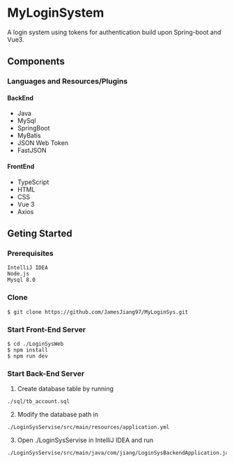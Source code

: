 # MyLoginSystem
A login system using tokens for authentication build upon Spring-boot and Vue3.

## Components

### Languages and Resources/Plugins

#### BackEnd

- Java
- MySql
- SpringBoot
- MyBatis
- JSON Web Token
- FastJSON

#### FrontEnd

- TypeScript
- HTML
- CSS
- Vue 3
- Axios

## Geting Started

### Prerequisites

```
IntelliJ IDEA
Node.js
Mysql 8.0
```

### Clone

```
$ git clone https://github.com/JamesJiang97/MyLoginSys.git
```

### Start Front-End Server
```
$ cd ./LoginSysWeb
$ npm install
$ npm run dev
```
### Start Back-End Server

 1. Create database table by running 
   ```
   ./sql/tb_account.sql
   ```
 2. Modify the database path in 
   ```
   ./LoginSysServise/src/main/resources/application.yml
   ```
 3. Open ./LoginSysServise in IntelliJ IDEA and run 
   ```
   ./LoginSysServise/src/main/java/com/jiang/LoginSysBackendApplication.java
   ```
